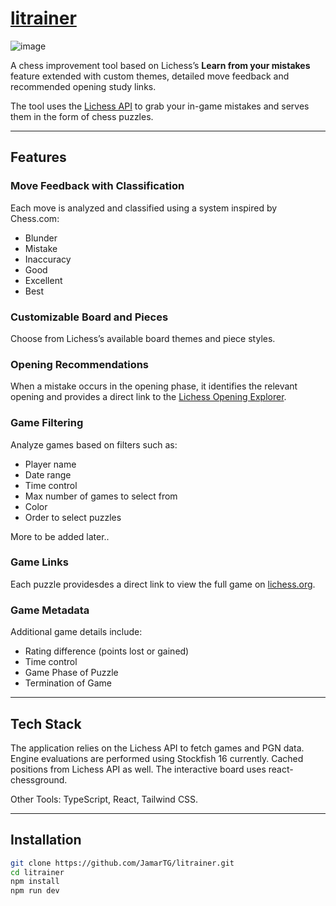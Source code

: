 # [litrainer](http://litrainer.vercel.app/)

![image](https://github.com/user-attachments/assets/87762cae-f0e4-4232-8b68-3e2eb021496a)


A chess improvement tool based on Lichess’s **Learn from your mistakes** feature extended with custom themes, detailed move feedback and recommended opening study links.

The tool uses the [Lichess API](https://lichess.org/api) to grab your in-game mistakes and serves them in the form of chess puzzles.

---

## Features

### Move Feedback with Classification

Each move is analyzed and classified using a system inspired by Chess.com:

- Blunder  
- Mistake  
- Inaccuracy  
- Good  
- Excellent  
- Best  


### Customizable Board and Pieces

Choose from Lichess’s available board themes and piece styles.

### Opening Recommendations

When a mistake occurs in the opening phase, it identifies the relevant opening and provides a direct link to the [Lichess Opening Explorer](https://lichess.org/analysis#explorer).


### Game Filtering

Analyze games based on filters such as:

- Player name  
- Date range  
- Time control
- Max number of games to select from
- Color
- Order to select puzzles

More to be added later..

### Game Links

Each puzzle providesdes a direct link to view the full game on [lichess.org](https://lichess.org).

### Game Metadata

Additional game details include:
- Rating difference (points lost or gained)
- Time control  
- Game Phase of Puzzle
- Termination of Game
---

## Tech Stack

The application relies on the Lichess API to fetch games and PGN data. Engine evaluations are performed using Stockfish 16 currently. Cached positions from Lichess API as well. The interactive board uses react-chessground. 

Other Tools: TypeScript, React, Tailwind CSS.

---

## Installation

```bash
git clone https://github.com/JamarTG/litrainer.git
cd litrainer
npm install
npm run dev
```
